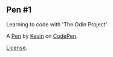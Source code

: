 Pen #1
------
Learning to code with 'The Odin Project'

A [Pen](https://codepen.io/KegStar/pen/OpqJxy) by [Kevin](http://codepen.io/KegStar) on [CodePen](http://codepen.io/).

[License](https://codepen.io/KegStar/pen/OpqJxy/license).